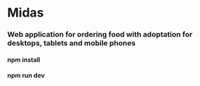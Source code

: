 # Midas

### Web application for ordering food with adoptation for desktops, tablets and mobile phones

#### npm install
#### npm run dev